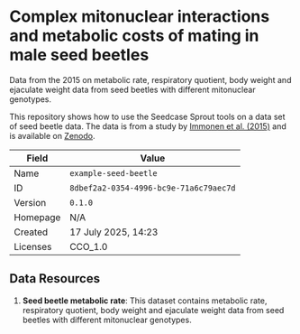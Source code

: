 # Complex mitonuclear interactions and metabolic costs of mating in male seed beetles

Data from the 2015 on metabolic rate, respiratory quotient, body
weight and ejaculate weight data from seed beetles with different
mitonuclear genotypes.

This repository shows how to use the Seedcase Sprout tools on a data set
of seed beetle data. The data is from a study by [Immonen et al.
(2015)](https://onlinelibrary.wiley.com/doi/10.1111/jeb.12789) and is
available on [Zenodo](https://zenodo.org/records/4932381).


| Field    | Value                                   |
|----------|-----------------------------------------|
| Name     | `example-seed-beetle`     |
| ID       | `8dbef2a2-0354-4996-bc9e-71a6c79aec7d`       |
| Version  | `0.1.0`  |
| Homepage | N/A |
| Created  | 17 July 2025, 14:23  |
| Licenses | CCO_1.0  |

## Data Resources

  1. **Seed beetle metabolic rate**: This dataset contains metabolic rate, respiratory quotient, body weight and
        ejaculate weight data from seed beetles with different mitonuclear genotypes.
